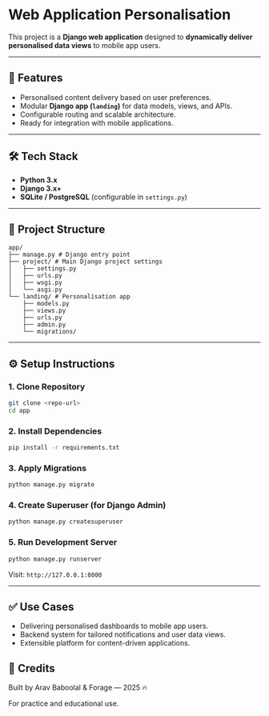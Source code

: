 # Web Application Personalisation

This project is a **Django web application** designed to **dynamically deliver personalised data views** to mobile app users.

-----

## 🚀 Features

  - Personalised content delivery based on user preferences.
  - Modular **Django app (`landing`)** for data models, views, and APIs.
  - Configurable routing and scalable architecture.
  - Ready for integration with mobile applications.

-----

## 🛠️ Tech Stack

  - **Python 3.x**
  - **Django 3.x+**
  - **SQLite / PostgreSQL** (configurable in `settings.py`)

-----

## 📂 Project Structure

```
app/
├── manage.py # Django entry point
├── project/ # Main Django project settings
│   ├── settings.py
│   ├── urls.py
│   ├── wsgi.py
│   └── asgi.py
└── landing/ # Personalisation app
    ├── models.py
    ├── views.py
    ├── urls.py
    ├── admin.py
    └── migrations/
```

-----

## ⚙️ Setup Instructions

### 1\. Clone Repository

```bash
git clone <repo-url>
cd app
```

### 2\. Install Dependencies

```bash
pip install -r requirements.txt
```

### 3\. Apply Migrations

```bash
python manage.py migrate
```

### 4\. Create Superuser (for Django Admin)

```bash
python manage.py createsuperuser
```

### 5\. Run Development Server

```bash
python manage.py runserver
```

Visit: `http://127.0.0.1:8000`

-----

## ✅ Use Cases

  - Delivering personalised dashboards to mobile app users.
  - Backend system for tailored notifications and user data views.
  - Extensible platform for content-driven applications.

## 👏 Credits
Built by Arav Baboolal & Forage — 2025 🔥

For practice and educational use.
